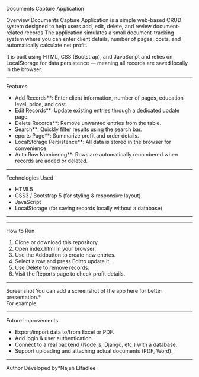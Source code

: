  Documents Capture Application

Overview
Documents Capture Application is a simple web-based CRUD system designed to help users add, edit, delete, and review document-related records 
The application simulates a small document-tracking system where you can enter client details, number of pages, costs, and automatically calculate net profit.  

It is built using HTML, CSS (Bootstrap), and JavaScript and relies on LocalStorage for data persistence — meaning all records are saved locally in the browser.  

---
Features
- Add Records**: Enter client information, number of pages, education level, price, and cost.  
- Edit Records**: Update existing entries through a dedicated update page.  
- Delete Records**: Remove unwanted entries from the table.  
- Search**: Quickly filter results using the search bar.  
- eports Page**: Summarize profit and order details.  
- LocalStorage Persistence**: All data is stored in the browser for convenience.  
- Auto Row Numbering**: Rows are automatically renumbered when records are added or deleted.  

---

Technologies Used
- HTML5  
- CSS3 / Bootstrap 5 (for styling & responsive layout)  
- JavaScript  
- LocalStorage (for saving records locally without a database)  

---

---
 How to Run
1. Clone or download this repository.  
2. Open index.html in your browser.  
3. Use the Addbutton to create new entries.  
4. Select a row and press Editto update it.  
5. Use Delete to remove records.  
6. Visit the Reports page to check profit details.  

---

Screenshot
You can add a screenshot of the app here for better presentation.*  
For example:  


---

 Future Improvements
-  Export/import data to/from Excel or PDF.  
-  Add login & user authentication.  
-  Connect to a real backend (Node.js, Django, etc.) with a database.  
-  Support uploading and attaching actual documents (PDF, Word).  

---

Author
Developed by*Najeh Elfadlee 

